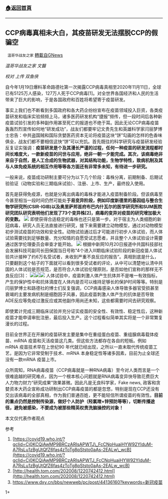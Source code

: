 ###  [:house:返回首頁](https://github.com/ourhimalayas/txt)
---

## CCP病毒真相未大白，其疫苗研发无法摆脱CCP的假骗空
` 温哥华战友之家` [轉載自GNews](https://gnews.org/zh-hans/569431/)

*温哥华战友之家 文醫*

*校对 上传 双鱼侠*

自今年1月19日爆料革命路德社第一次揭露CCP病毒真相至2020年11月11日，全球已有5125万人感染，127万人死于CCP病毒[1]。对全世界各国经济和人民的生活带来了巨大的影响，于是各国政府和百姓将希望寄于疫苗研发。

事实上我们也不断看到多国政府和各大药企纷纷宣布在疫苗领域投入巨资，各类疫苗研发和临床实验频频上马，诸多医药研发机构“捷报”频传，但一段时间后各种新疫苗试验引发的多种副作用甚至死亡的报道也不绝于耳。因此无论CCP病毒疫苗轰轰烈烈宣传如何地“研发成功”，战友们都要牢记文贵先生和英雄科学家闫丽梦博士忠告：中共盗国贼和国际贪婪医药资本无论将疫苗这块“饼”勾画的怎样的色香味俱全，战友们都不要相信这快“饼”可以充饥。首先既往的科学研究与疫苗研发经验反复证实强调：**疫苗研发是个及其漫长严谨的过程，任何一种疫苗的研发流程都时间长难度大，一款新疫苗的问世与应用，绝非一朝一夕能完成。其次，该病毒绝非来自于自然，是人工合成的生物武器，对其结构功能，生物学特性，致病机制及其与人体免疫系统的相互作用等等各方面还有非常多未知，有待进一步研究。**

一般来说，疫苗成功研制主要可分为以下几个阶段：毒株分离，前期制备、后期试验验证（动物实验和三期临床试验）、注册、上市、生产，最终投入使用。

首先是获得免疫源，也就是分离出病毒的毒株才能进入疫苗制备阶段。但该病毒至今甚至相当一段时间仍然可能处**于易变异阶段，例如印度新德里的基因组与整合生物学研究所(CSIR-IGIB)以及奥里萨邦首府布巴内什瓦尔的医学研究所和SUM医院研究团队研究表明他们发现了73个变异株[2]，病毒的变异对疫苗的研究增加极大的变数。**
![]()![](https://gnews-media-offload.s3.amazonaws.com/wp-content/uploads/2020/11/18023039/Picture1-8.jpg)
即使获得合适稳定的毒株也还只是第一步。对于宿主为人类细胞的新冠病毒，研究人员无法直接进行研究，接下来需要建立动物模型，通过对动物模型初步测试疫苗的功效和安全性。动物试验通过后才可能进行初步人体试验，而人体试验需要找到足够数量、充分知情的自愿受试志愿者，并且整个人体试验设计需要通过医学伦理委员会审查才能开始。
![]()![](https://gnews-media-offload.s3.amazonaws.com/wp-content/uploads/2020/11/18023045/Picture2-2.jpg)
根据中新网10月20日报道中共国科技部社会发展科技司副司长田保国当日号称“4个进入III期临床试验阶段的新冠疫苗人体试验共计接种了约6万名受试者，未收到严重不良反应的报告”。真相到底是什么，只要翻到这个帖子的下面就可以看到很多受试者的评论，从中可以清楚地认清中共国的人体试验是否规范，是否符合人体试验伦理原则，是否如他们宣称的那样无不良反应[3]：
![]()![](https://gnews-media-offload.s3.amazonaws.com/wp-content/uploads/2020/11/18023050/Picture3-1.jpg)![]()![](https://gnews-media-offload.s3.amazonaws.com/wp-content/uploads/2020/11/18023054/Picture4-1.jpg)![]()![](https://gnews-media-offload.s3.amazonaws.com/wp-content/uploads/2020/11/18024718/Picture5-1.jpg)
人体试验中，疫苗刺激人体产生抗体并不是唯一有效指标，产生的保护性中和抗体滴度在人体内是否可以维持足够长的保护时间等等。特别是闫丽梦博士和路德社的博士们反复强调，CCP病毒感染人体导致多器官受损甚至衰竭的主要发病机制是细胞因子风暴，因此疫苗刺激人体产生的抗体是否导致ADE反应等免疫过激反应或其他副作用尚还未知，这些都需要时间去研究观察。

即使累计完成三期临床试验并充分证实疫苗的安全性、有效性、稳定性后，这种新疫苗才能申请审批注册，最后投入生产。这个过程看似简单其实将是一个非常繁复漫长的过程。

目前全世界正在开展的疫苗研发主要是集中在重组蛋白疫苗、重组腺病毒载体疫苗、mRNA 疫苗和灭活疫苗这几类。但这些方法都存在各自的短板。例如mRNA 疫苗技术早在上世纪90 年代就已经出现，之所以一直未取代传统疫苗工艺，是因为它非常受制于技术、mRNA 本身稳定性等诸多因素，目前为止全球还没有一款mRNA 疫苗上市。

众所周知，RNA病毒疫苗（CCP病毒就是一种RNA病毒）至今对人类而言是一个很难逾越的研究难点，因为一个根本核心问题就是RNA病毒变异快导致花费巨大人力物力财力“研究成果”效果甚微。因此凡是无良科学家，Fake news, 政客和贪婪资本大药企宣称成功研制出CCP病毒疫苗的都是忽悠，特别是现在CCP还没有交出该病毒的全部真相，作为我们普通百姓，更不能轻信所谓疫苗的有效性。**目前的重点仍然是控制传染源，做好个人防护（羟氯喹+锌预防等等），切断传播途径，避免被感染，不要成为被那些精英权贵洗脑操控的对象！**

本文仅代表作者观点

参考

1. [https://covid19.who.int/?gclid=Cj0KCQiAwMP9BRCzARIsAPWTJ\_FcCNoHuaiHYW92YIduM-A7RsLu1zBgUtQfZ6fas4zToTg8pStsto0aAs-2EALw\_wcB](https://covid19.who.int/?gclid=Cj0KCQiAwMP9BRCzARIsAPWTJ_FcCNoHuaiHYW92YIduM-A7RsLu1zBgUtQfZ6fas4zToTg8pStsto0aAs-2EALw_wcB)
2. [http://health.tom.com/202008/1220742412.html](http://health.tom.com/202008/1220742412.html)
3. https://www.dxy.cn/bbs/newweb/pc/post/44136160?keywords=新冠疫苗


1+
